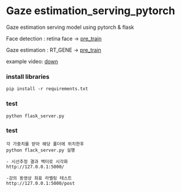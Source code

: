 # Gaze estimation_serving_pytorch
Gaze estimation serving model using pytorch & flask

Face detection : retina face -> [pre_train](https://drive.google.com/file/d/1wXb_MjIKMe8cyrNBZNvdHBGhVBqRYnI9/view?usp=sharing)

Gaze estimation : RT_GENE -> [pre_train](https://drive.google.com/file/d/1GTnigyi4ndfFNo_ahwRJ6umMsBgzf4o5/view?usp=sharing)


example video: [down](https://drive.google.com/file/d/1mACHbcW3HdyIE4roVfZjAQVMnwFs0hlt/view?usp=sharing)

### install libraries
```
pip install -r requirements.txt
```

### test
```
python flask_server.py 
```

### test
```
각 가중치를 받아 해당 폴더에 위치한후 
python flack_server.py 실행

- 시선추정 결과 백터로 시각화
http://127.0.0.1:5000/

-강의 동영상 좌표 라벨링 테스트
http://127.0.0.1:5000/post

```
